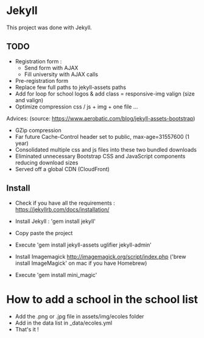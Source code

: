 # Jekyll 

This project was done with Jekyll.

## TODO

* Registration form :
	* Send form with AJAX
	* Fill university with AJAX calls
* Pre-registration form
* Replace few full paths to jekyll-assets paths
* Add for loop for school logos & add class = responsive-img valign (size and valign)
* Optimize compression css / js + img + one file ...

Advices: (source: https://www.aerobatic.com/blog/jekyll-assets-bootstrap)

* GZip compression
* Far future Cache-Control header set to public, max-age=31557600 (1 year)
* Consolidated multiple css and js files into these two bundled downloads
* Eliminated unnecessary Bootstrap CSS and JavaScript components reducing download sizes
* Served off a global CDN (CloudFront)

## Install

* Check if you have all the requirements : https://jekyllrb.com/docs/installation/
* Install Jekyll : 'gem install jekyll'
* Copy paste the project
* Execute 'gem install jekyll-assets uglifier jekyll-admin'

* Install Imagemagick http://imagemagick.org/script/index.php ('brew install ImageMagick' on mac if you have Homebrew)
* Execute 'gem install mini_magic'

# How to add a school in the school list

* Add the .png or .jpg file in assets/img/ecoles folder
* Add in the data list in _data/ecoles.yml
* That's it !